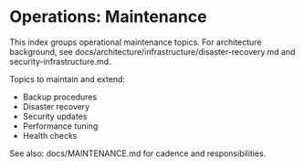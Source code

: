 # Operations: Maintenance

This index groups operational maintenance topics. For architecture background, see docs/architecture/infrastructure/disaster-recovery.md and security-infrastructure.md.

Topics to maintain and extend:
- Backup procedures
- Disaster recovery
- Security updates
- Performance tuning
- Health checks

See also: docs/MAINTENANCE.md for cadence and responsibilities.
